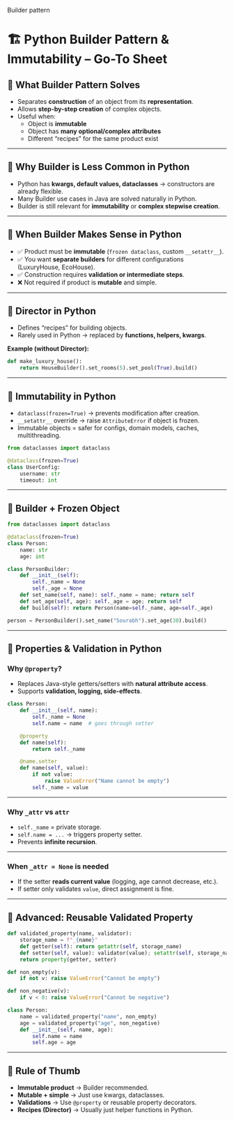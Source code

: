 Builder pattern
# 🏗️ Python Builder Pattern & Immutability – Go-To Sheet

## 🔹 What Builder Pattern Solves
- Separates **construction** of an object from its **representation**.  
- Allows **step-by-step creation** of complex objects.  
- Useful when:
  - Object is **immutable**  
  - Object has **many optional/complex attributes**  
  - Different “recipes” for the same product exist  

---

## 🔹 Why Builder is Less Common in Python
- Python has **kwargs, default values, dataclasses** → constructors are already flexible.  
- Many Builder use cases in Java are solved naturally in Python.  
- Builder is still relevant for **immutability** or **complex stepwise creation**.  

---

## 🔹 When Builder Makes Sense in Python
- ✅ Product must be **immutable** (`frozen dataclass`, custom `__setattr__`).  
- ✅ You want **separate builders** for different configurations (LuxuryHouse, EcoHouse).  
- ✅ Construction requires **validation or intermediate steps**.  
- ❌ Not required if product is **mutable** and simple.  

---

## 🔹 Director in Python
- Defines “recipes” for building objects.  
- Rarely used in Python → replaced by **functions, helpers, kwargs**.  

**Example (without Director):**
```python
def make_luxury_house():
    return HouseBuilder().set_rooms(5).set_pool(True).build()
````

---

## 🔹 Immutability in Python

* `dataclass(frozen=True)` → prevents modification after creation.
* `__setattr__` override → raise `AttributeError` if object is frozen.
* Immutable objects = safer for configs, domain models, caches, multithreading.

```python
from dataclasses import dataclass

@dataclass(frozen=True)
class UserConfig:
    username: str
    timeout: int
```

---

## 🔹 Builder + Frozen Object

```python
from dataclasses import dataclass

@dataclass(frozen=True)
class Person:
    name: str
    age: int

class PersonBuilder:
    def __init__(self):
        self._name = None
        self._age = None
    def set_name(self, name): self._name = name; return self
    def set_age(self, age): self._age = age; return self
    def build(self): return Person(name=self._name, age=self._age)

person = PersonBuilder().set_name("Sourabh").set_age(30).build()
```

---

## 🔹 Properties & Validation in Python

### Why `@property`?

* Replaces Java-style getters/setters with **natural attribute access**.
* Supports **validation, logging, side-effects**.

```python
class Person:
    def __init__(self, name):
        self._name = None
        self.name = name  # goes through setter

    @property
    def name(self):
        return self._name

    @name.setter
    def name(self, value):
        if not value:
            raise ValueError("Name cannot be empty")
        self._name = value
```

---

### Why `_attr` vs `attr`

* `self._name` = private storage.
* `self.name = ...` → triggers property setter.
* Prevents **infinite recursion**.

---

### When `_attr = None` is needed

* If the setter **reads current value** (logging, age cannot decrease, etc.).
* If setter only validates `value`, direct assignment is fine.

---

## 🔹 Advanced: Reusable Validated Property

```python
def validated_property(name, validator):
    storage_name = f"_{name}"
    def getter(self): return getattr(self, storage_name)
    def setter(self, value): validator(value); setattr(self, storage_name, value)
    return property(getter, setter)

def non_empty(v): 
    if not v: raise ValueError("Cannot be empty")

def non_negative(v):
    if v < 0: raise ValueError("Cannot be negative")

class Person:
    name = validated_property("name", non_empty)
    age = validated_property("age", non_negative)
    def __init__(self, name, age):
        self.name = name
        self.age = age
```

---

## 🔹 Rule of Thumb

* **Immutable product** → Builder recommended.
* **Mutable + simple** → Just use kwargs, dataclasses.
* **Validations** → Use `@property` or reusable property decorators.
* **Recipes (Director)** → Usually just helper functions in Python.

